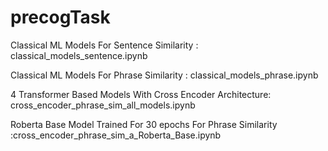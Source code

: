 # precogTask

Classical ML Models For Sentence Similarity : classical_models_sentence.ipynb

Classical ML Models For Phrase Similarity : classical_models_phrase.ipynb

4 Transformer Based Models With Cross Encoder Architecture: cross_encoder_phrase_sim_all_models.ipynb

Roberta Base Model Trained For 30 epochs For Phrase Similarity :cross_encoder_phrase_sim_a_Roberta_Base.ipynb


